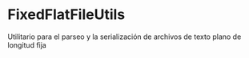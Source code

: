 # FixedFlatFileUtils
Utilitario para el parseo y la serialización de archivos de texto plano de longitud fija
